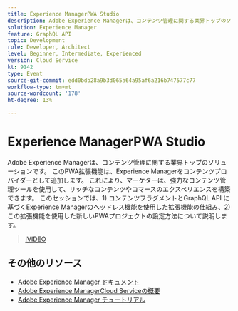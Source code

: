 ```yaml
---
title: Experience ManagerPWA Studio
description: Adobe Experience Managerは、コンテンツ管理に関する業界トップのソリューションです。 このPWA拡張機能は、Experience Managerをコンテンツプロバイダーとして追加します。 これにより、マーケターは、強力なコンテンツ管理ツールを使用して、リッチなコンテンツやコマースのエクスペリエンスを構築できます。 このセッションでは、1) コンテンツフラグメントとGraphQL API に基づくExperience Managerのヘッドレス機能を使用した拡張機能の仕組み、2) この拡張機能を使用した新しいPWAプロジェクトの設定方法について説明します。
solution: Experience Manager
feature: GraphQL API
topic: Development
role: Developer, Architect
level: Beginner, Intermediate, Experienced
version: Cloud Service
kt: 9142
type: Event
source-git-commit: edd0bdb28a9b3d065a64a95af6a216b747577c77
workflow-type: tm+mt
source-wordcount: '178'
ht-degree: 13%

---
```


# Experience ManagerPWA Studio

Adobe Experience Managerは、コンテンツ管理に関する業界トップのソリューションです。 このPWA拡張機能は、Experience Managerをコンテンツプロバイダーとして追加します。 これにより、マーケターは、強力なコンテンツ管理ツールを使用して、リッチなコンテンツやコマースのエクスペリエンスを構築できます。 このセッションでは、1) コンテンツフラグメントとGraphQL API に基づくExperience Managerのヘッドレス機能を使用した拡張機能の仕組み、2) この拡張機能を使用した新しいPWAプロジェクトの設定方法について説明します。

>[!VIDEO](https://video.tv.adobe.com/v/337581/?quality=12&learn=on&hidetitle=true)

## その他のリソース

- [Adobe Experience Manager ドキュメント](https://experienceleague.adobe.com/docs/experience-manager-cloud-service.html?lang=ja)
- [Adobe Experience ManagerCloud Serviceの概要](https://experienceleague.adobe.com/docs/experience-manager-cloud-service/overview/home.html?lang=ja)
- [Adobe Experience Manager チュートリアル](https://experienceleague.adobe.com/docs/experience-manager-tutorials.html?lang=ja)
